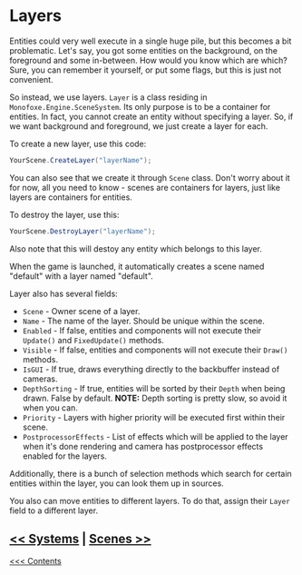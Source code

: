 # Layers

Entities could very well execute in a single huge pile, but this becomes a bit problematic. Let's say, you got some entities on the background, on the foreground and some in-between. How would you know which are which? Sure, you can remember it yourself, or put some flags, but this is just not convenient.

So instead, we use layers. `Layer` is a class residing in `Monofoxe.Engine.SceneSystem`. Its only purpose is to be a container for entities. In fact, you cannot create an entity without specifying a layer. So, if we want background and foreground, we just create a layer for each.

To create a new layer, use this code:

```c#
YourScene.CreateLayer("layerName");
```

You can also see that we create it through `Scene` class. Don't worry about it for now, all you need to know - scenes are containers for layers, just like layers are containers for entities.

To destroy the layer, use this:

```C#
YourScene.DestroyLayer("layerName");
```

Also note that this will destoy any entity which belongs to this layer.

When the game is launched, it automatically creates a scene named "default" with a layer named "default". 

Layer also has several fields:

- `Scene` - Owner scene of a layer.
- `Name` - The name of the layer. Should be unique within the scene.
- `Enabled` - If false, entities and components will not execute their `Update()` and `FixedUpdate()` methods.
- `Visible` - If false, entities and components will not execute their `Draw()` methods.
- `IsGUI` - If true, draws everything directly to the backbuffer instead of cameras.
- `DepthSorting` - If true, entities will be sorted by their `Depth` when being drawn. False by default. **NOTE:** Depth sorting is pretty slow, so avoid it when you can. 
- `Priority` - Layers with higher priority will be executed first within their scene.
- `PostprocessorEffects` - List of effects which will be applied to the layer when it's done rendering and camera has postprocessor effects enabled for the layers.

Additionally, there is a bunch of selection methods which search for certain entities within the layer, you can look them up in sources.

You also can move entities to different layers. To do that, assign their `Layer` field to a different layer.

## [<< Systems](../Entities/Systems.md) | [Scenes >>](Scenes.md)   

[<<< Contents](../Contents.md)

